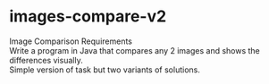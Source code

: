 # images-compare-v2
Image Comparison Requirements<br>
Write a program in Java that compares any 2 images and shows the differences visually.<br>
Simple version of task but two variants of solutions.<br>
